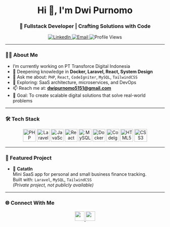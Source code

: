 <h1 align="center">Hi 👋, I'm Dwi Purnomo</h1>
<h3 align="center">🚀 Fullstack Developer | Crafting Solutions with Code</h3>

<p align="center">
  <a href="https://linkedin.com/in/dwipurnomo" target="_blank">
    <img alt="LinkedIn" src="https://img.shields.io/badge/LinkedIn-blue?style=flat-square&logo=linkedin" />
  </a>
  <a href="mailto:dwipurnomo5151@gmail.com" target="_blank">
    <img alt="Email" src="https://img.shields.io/badge/Email-dwipurnomo5151@gmail.com-red?style=flat-square&logo=gmail" />
  </a>
  <img alt="Profile Views" src="https://komarev.com/ghpvc/?username=dwipurnomo&label=Profile%20views&color=0e75b6&style=flat-square" />
</p>

---

### 🧑‍💻 About Me

- I’m currently working on PT Transforce Digital Indonesia  
- 🌱 Deepening knowledge in **Docker, Laravel, React, System Design**  
- 💬 Ask me about: `PHP`, `React`, `CodeIgniter`, `MySQL`, `TailwindCSS`  
- 🧠 Exploring: SaaS architecture, microservices, and DevOps  
- 📫 Reach me at: **dwipurnomo5151@gmail.com**  
- 🎯 Goal: To create scalable digital solutions that solve real-world problems  

---

### 🛠️ Tech Stack

<p align="center">
  <img src="https://cdn.jsdelivr.net/gh/devicons/devicon/icons/php/php-original.svg" width="40" alt="PHP"/>
  <img src="https://github.com/devicons/devicon/tree/v2.17.0/icons/laravel/laravel-plain.svg" width="40" alt="Laravel"/>
  <img src="https://cdn.jsdelivr.net/gh/devicons/devicon/icons/javascript/javascript-original.svg" width="40" alt="JavaScript"/>
  <img src="https://cdn.jsdelivr.net/gh/devicons/devicon/icons/react/react-original.svg" width="40" alt="React"/>
  <img src="https://cdn.jsdelivr.net/gh/devicons/devicon/icons/mysql/mysql-original.svg" width="40" alt="MySQL"/>
  <img src="https://cdn.jsdelivr.net/gh/devicons/devicon/icons/docker/docker-original.svg" width="40" alt="Docker"/>
  <img src="https://cdn.jsdelivr.net/gh/devicons/devicon/icons/codeigniter/codeigniter-plain.svg" width="40" alt="CodeIgniter"/>
  <img src="https://cdn.jsdelivr.net/gh/devicons/devicon/icons/html5/html5-original.svg" width="40" alt="HTML5"/>
  <img src="https://cdn.jsdelivr.net/gh/devicons/devicon/icons/css3/css3-original.svg" width="40" alt="CSS3"/>
</p>

---


### 🚀 Featured Project

- 🧾 **CatatIn**  
  Mini SaaS app for personal and small business finance tracking.  
  Built with: `Laravel`, `MySQL`, `TailwindCSS`  
  *(Private project, not publicly available)*

---



### 🌐 Connect With Me

<p align="center">
  <a href="https://linkedin.com/in/dwipurnomo" target="_blank">
    <img src="https://cdn-icons-png.flaticon.com/512/174/174857.png" width="30" />
  </a>
  <a href="mailto:dwipurnomo.dev@gmail.com" target="_blank">
    <img src="https://cdn-icons-png.flaticon.com/512/732/732200.png" width="30" />
  </a>
</p>
